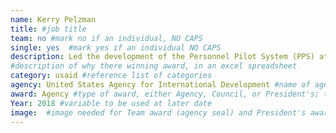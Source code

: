 ```yaml
---
name: Kerry Pelzman
title: #job title
team: no #mark no if an individual, NO CAPS
single: yes  #mark yes if an individual NO CAPS
description: Led the development of the Personnel Pilot System (PPS) at USAID’s Bureau of Global Health. PPS will improve USAID’s ability to hire the right international development talent to the right place, at the right time. Ultimately, PPS will help to advance the USAID’s transformation and modernization processes.   
#description of why there winning award, in an excel spreadsheet
category: usaid #reference list of categories
agency: United States Agency for International Development #name of agency, capitalize first letter of each name
award: Agency #type of award, either Agency, Council, or President's; this is case sensitive so make sure to match the options listed exactly. This section generates the format of the card
Year: 2018 #variable to be used at later date
image:  #image needed for Team award (agency seal) and President's award (headshot); leave empty if and individual Agency award
---
```

